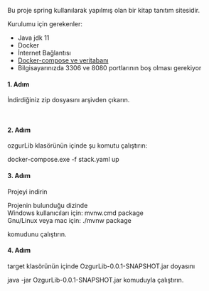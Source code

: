 Bu proje spring kullanılarak yapılmış olan bir kitap tanıtım sitesidir.

Kurulumu için gerekenler:


<ul>
  <li>Java jdk 11</li>
  <li>Docker</li>
  <li>İnternet Bağlantısı</li>
  <li><a href="https://drive.google.com/file/d/1W_mo_J4NVgT0JIMPtGc7nh5-WM8QnEdX/view?usp=sharing">Docker-compose ve veritabanı</a></li>
  <li>Bilgisayarınızda 3306 ve 8080 portlarının boş olması gerekiyor</li>
</ul>

<h4>1. Adım</h4>
<p>İndirdiğiniz zip dosyasını arşivden çıkarın.</p>
<br>

<h4>2. Adım</h4>
<p>ozgurLib klasörünün içinde şu komutu çalıştırın: </p> docker-compose.exe -f stack.yaml up
<br>

<h4>3. Adım</h4>
Projeyi indirin

Projenin bulunduğu dizinde <br>
Windows kullanıcıları için: mvnw.cmd package <br>
Gnu/Linux veya mac için: ./mvnw package

komudunu çalıştırın.

<h4>4. Adım</h4>

target klasörünün içinde OzgurLib-0.0.1-SNAPSHOT.jar doyasını

java -jar OzgurLib-0.0.1-SNAPSHOT.jar komuduyla çalıştırın.
